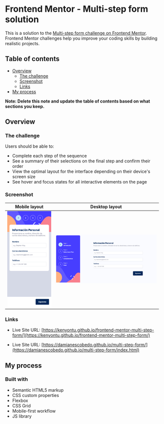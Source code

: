# Frontend Mentor - Multi-step form solution

This is a solution to the [Multi-step form challenge on Frontend Mentor](https://www.frontendmentor.io/challenges/multistep-form-YVAnSdqQBJ). Frontend Mentor challenges help you improve your coding skills by building realistic projects. 

## Table of contents

- [Overview](#overview)
  - [The challenge](#the-challenge)
  - [Screenshot](#screenshot)
  - [Links](#links)
- [My process](#my-process)

**Note: Delete this note and update the table of contents based on what sections you keep.**

## Overview

### The challenge

Users should be able to:

- Complete each step of the sequence
- See a summary of their selections on the final step and confirm their order
- View the optimal layout for the interface depending on their device's screen size
- See hover and focus states for all interactive elements on the page

### Screenshot
 Mobile layout                                                                       | Desktop layout                                                                        |
| ----------------------------------------------------------------------------------- | ------------------------------------------------------------------------------------- |
| <img src="./screencapture-127-0-0-1-5500-index-html-2023-02-09-00_15_26.png" />| <img src="./screencapture-127-0-0-1-5500-index-html-2023-02-09-00_14_47.png" /> |


### Links

- Live Site URL: [https://kenyontu.github.io/frontend-mentor-multi-step-form/](https://kenyontu.github.io/frontend-mentor-multi-step-form/)

- Live Site URL: [https://damianescobedo.github.io/multi-step-form/](https://damianescobedo.github.io/multi-step-form/index.html)

## My process

### Built with

- Semantic HTML5 markup
- CSS custom properties
- Flexbox
- CSS Grid
- Mobile-first workflow
- JS library

